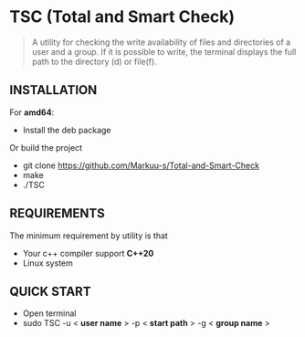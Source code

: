TSC (Total and Smart Check)
=============================
> A utility for checking the write availability of files and directories of a user and a group. If it is possible to
  write, the terminal displays the full path to the directory (d) or file(f).

INSTALLATION
------------
For **amd64**:
- Install the deb package

Or build the project

- git clone https://github.com/Markuu-s/Total-and-Smart-Check
- make
- ./TSC

REQUIREMENTS
------------

The minimum requirement by utility is that 
- Your c++ compiler support **C++20**
- Linux system

QUICK START
-----------

- Open terminal
- sudo TSC -u < **user name** > -p < **start path** > -g < **group name** >

